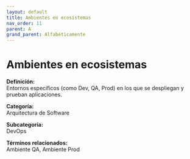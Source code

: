 ```yaml
---
layout: default
title: Ambientes en ecosistemas
nav_order: 11
parent: A
grand_parent: Alfabéticamente
---
```


# Ambientes en ecosistemas

**Definición:**  
Entornos específicos (como Dev, QA, Prod) en los que se despliegan y prueban aplicaciones.

**Categoría:**  
Arquitectura de Software  

**Subcategoría:**  
DevOps

**Términos relacionados:**  
Ambiente QA, Ambiente Prod
